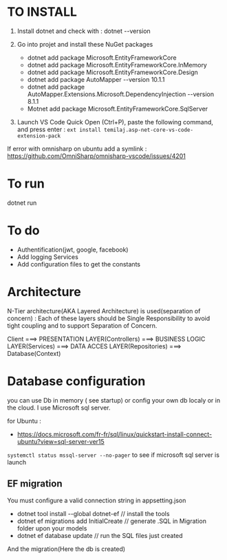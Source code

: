 # TO INSTALL
1) Install dotnet and check with :  dotnet --version
2) Go into projet and install these NuGet packages
    - dotnet add package Microsoft.EntityFrameworkCore
    - dotnet add package Microsoft.EntityFrameworkCore.InMemory
    - dotnet add package Microsoft.EntityFrameworkCore.Design
    - dotnet add package AutoMapper --version 10.1.1
    - dotnet add package AutoMapper.Extensions.Microsoft.DependencyInjection --version 8.1.1
    - Motnet add package  Microsoft.EntityFrameworkCore.SqlServer

3) Launch VS Code Quick Open (Ctrl+P), paste the following command, and press enter : 
```ext install temilaj.asp-net-core-vs-code-extension-pack```

If error with omnisharp on ubuntu add a symlink : 
https://github.com/OmniSharp/omnisharp-vscode/issues/4201

# To run
dotnet run

# To do
- Authentification(jwt, google, facebook)
- Add logging Services
- Add configuration files to get the constants


# Architecture
 N-Tier architecture(AKA Layered Architecture) is used(separation of concern) : 
 Each of these layers should be Single Responsibility to avoid tight coupling and to support Separation of Concern.
 
 Client ===> PRESENTATION LAYER(Controllers) ===> BUSINESS LOGIC LAYER(Services) ===> DATA ACCES LAYER(Repositories) ===> Database(Context)

 # Database configuration 

 you can use Db in memory ( see startup) or config your own db localy or in the cloud. I use Microsoft sql server.

 for Ubuntu : 
 - https://docs.microsoft.com/fr-fr/sql/linux/quickstart-install-connect-ubuntu?view=sql-server-ver15

`systemctl status mssql-server --no-pager` to see if microsoft sql server is launch

## EF migration 

You must configure a valid connection string in appsetting.json

- dotnet tool install --global dotnet-ef // install the tools
- dotnet ef migrations add InitialCreate // generate .SQL in Migration folder upon your models  
- dotnet ef database update // run the SQL files just created

And the migration(Here the db is created)



